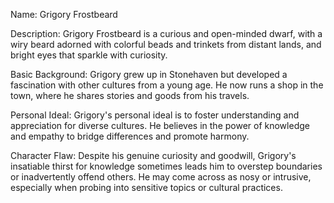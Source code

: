 Name: Grigory Frostbeard

Description: Grigory Frostbeard is a curious and open-minded dwarf, with a wiry beard adorned with colorful beads and trinkets from distant lands, and bright eyes that sparkle with curiosity.

Basic Background: Grigory grew up in Stonehaven but developed a fascination with other cultures from a young age. He now runs a shop in the town, where he shares stories and goods from his travels.

Personal Ideal: Grigory's personal ideal is to foster understanding and appreciation for diverse cultures. He believes in the power of knowledge and empathy to bridge differences and promote harmony.

Character Flaw: Despite his genuine curiosity and goodwill, Grigory's insatiable thirst for knowledge sometimes leads him to overstep boundaries or inadvertently offend others. He may come across as nosy or intrusive, especially when probing into sensitive topics or cultural practices.